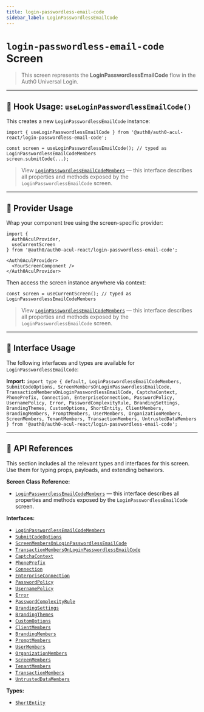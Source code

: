 ```yaml
---
title: login-passwordless-email-code
sidebar_label: LoginPasswordlessEmailCode
---
```


# `login-passwordless-email-code` Screen

> This screen represents the **LoginPasswordlessEmailCode** flow in the Auth0 Universal Login.

---

## 🔹 Hook Usage: `useLoginPasswordlessEmailCode()`

This creates a new `LoginPasswordlessEmailCode` instance:

```tsx
import { useLoginPasswordlessEmailCode } from '@auth0/auth0-acul-react/login-passwordless-email-code';

const screen = useLoginPasswordlessEmailCode(); // typed as LoginPasswordlessEmailCodeMembers
screen.submitCode(...);
```

> View [`LoginPasswordlessEmailCodeMembers`](https://auth0.github.io/universal-login/interfaces/Classes.LoginPasswordlessEmailCodeMembers.html) — this interface describes all properties and methods exposed by the `LoginPasswordlessEmailCode` screen.

---

## 🔹 Provider Usage

Wrap your component tree using the screen-specific provider:

```tsx
import {
  Auth0AculProvider,
  useCurrentScreen
} from '@auth0/auth0-acul-react/login-passwordless-email-code';

<Auth0AculProvider>
  <YourScreenComponent />
</Auth0AculProvider>
```

Then access the screen instance anywhere via context:

```tsx
const screen = useCurrentScreen(); // typed as LoginPasswordlessEmailCodeMembers
```

> View [`LoginPasswordlessEmailCodeMembers`](https://auth0.github.io/universal-login/interfaces/Classes.LoginPasswordlessEmailCodeMembers.html) — this interface describes all properties and methods exposed by the `LoginPasswordlessEmailCode` screen.

---

## 🔹 Interface Usage

The following interfaces and types are available for `LoginPasswordlessEmailCode`:

**Import:**
`import type { default, LoginPasswordlessEmailCodeMembers, SubmitCodeOptions, ScreenMembersOnLoginPasswordlessEmailCode, TransactionMembersOnLoginPasswordlessEmailCode, CaptchaContext, PhonePrefix, Connection, EnterpriseConnection, PasswordPolicy, UsernamePolicy, Error, PasswordComplexityRule, BrandingSettings, BrandingThemes, CustomOptions, ShortEntity, ClientMembers, BrandingMembers, PromptMembers, UserMembers, OrganizationMembers, ScreenMembers, TenantMembers, TransactionMembers, UntrustedDataMembers } from '@auth0/auth0-acul-react/login-passwordless-email-code';`

---

## 🔸 API References

This section includes all the relevant types and interfaces for this screen. Use them for typing props, payloads, and extending behaviors.

**Screen Class Reference:**  
- [`LoginPasswordlessEmailCodeMembers`](https://auth0.github.io/universal-login/interfaces/Classes.LoginPasswordlessEmailCodeMembers.html) — this interface describes all properties and methods exposed by the `LoginPasswordlessEmailCode` screen.

**Interfaces:**
- [`LoginPasswordlessEmailCodeMembers`](https://auth0.github.io/universal-login/interfaces/Classes.LoginPasswordlessEmailCodeMembers.html)
- [`SubmitCodeOptions`](https://auth0.github.io/universal-login/interfaces/Classes.SubmitCodeOptions.html)
- [`ScreenMembersOnLoginPasswordlessEmailCode`](https://auth0.github.io/universal-login/interfaces/Classes.ScreenMembersOnLoginPasswordlessEmailCode.html)
- [`TransactionMembersOnLoginPasswordlessEmailCode`](https://auth0.github.io/universal-login/interfaces/Classes.TransactionMembersOnLoginPasswordlessEmailCode.html)
- [`CaptchaContext`](https://auth0.github.io/universal-login/interfaces/Classes.CaptchaContext.html)
- [`PhonePrefix`](https://auth0.github.io/universal-login/interfaces/Classes.PhonePrefix.html)
- [`Connection`](https://auth0.github.io/universal-login/interfaces/Classes.Connection.html)
- [`EnterpriseConnection`](https://auth0.github.io/universal-login/interfaces/Classes.EnterpriseConnection.html)
- [`PasswordPolicy`](https://auth0.github.io/universal-login/interfaces/Classes.PasswordPolicy.html)
- [`UsernamePolicy`](https://auth0.github.io/universal-login/interfaces/Classes.UsernamePolicy.html)
- [`Error`](https://auth0.github.io/universal-login/interfaces/Classes.Error.html)
- [`PasswordComplexityRule`](https://auth0.github.io/universal-login/interfaces/Classes.PasswordComplexityRule.html)
- [`BrandingSettings`](https://auth0.github.io/universal-login/interfaces/Classes.BrandingSettings.html)
- [`BrandingThemes`](https://auth0.github.io/universal-login/interfaces/Classes.BrandingThemes.html)
- [`CustomOptions`](https://auth0.github.io/universal-login/interfaces/Classes.CustomOptions.html)
- [`ClientMembers`](https://auth0.github.io/universal-login/interfaces/Classes.ClientMembers.html)
- [`BrandingMembers`](https://auth0.github.io/universal-login/interfaces/Classes.BrandingMembers.html)
- [`PromptMembers`](https://auth0.github.io/universal-login/interfaces/Classes.PromptMembers.html)
- [`UserMembers`](https://auth0.github.io/universal-login/interfaces/Classes.UserMembers.html)
- [`OrganizationMembers`](https://auth0.github.io/universal-login/interfaces/Classes.OrganizationMembers.html)
- [`ScreenMembers`](https://auth0.github.io/universal-login/interfaces/Classes.ScreenMembers.html)
- [`TenantMembers`](https://auth0.github.io/universal-login/interfaces/Classes.TenantMembers.html)
- [`TransactionMembers`](https://auth0.github.io/universal-login/interfaces/Classes.TransactionMembers.html)
- [`UntrustedDataMembers`](https://auth0.github.io/universal-login/interfaces/Classes.UntrustedDataMembers.html)


**Types:**
- [`ShortEntity`](https://auth0.github.io/universal-login/types/Classes.ShortEntity.html)
